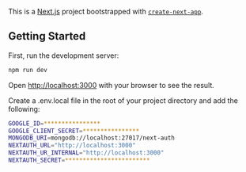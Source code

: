 This is a [Next.js](https://nextjs.org/) project bootstrapped with [`create-next-app`](https://github.com/vercel/next.js/tree/canary/packages/create-next-app).

## Getting Started

First, run the development server:

```bash
npm run dev
```

Open [http://localhost:3000](http://localhost:3000) with your browser to see the result.



Create a .env.local file in the root of your project directory and add the following:

```bash
GOOGLE_ID=****************
GOOGLE_CLIENT_SECRET=****************
MONGODB_URI=mongodb://localhost:27017/next-auth
NEXTAUTH_URL="http://localhost:3000"
NEXTAUTH_UR_INTERNAL="http://localhost:3000"
NEXTAUTH_SECRET=************************

```
